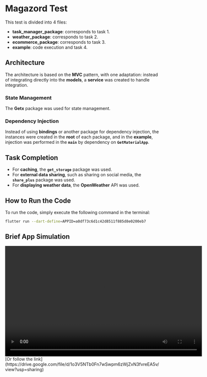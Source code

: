 # Magazord Test

This test is divided into 4 files:

- **task_manager_package**: corresponds to task 1.
- **weather_package**: corresponds to task 2.
- **ecommerce_package**: corresponds to task 3.
- **example**: code execution and task 4.

## Architecture

The architecture is based on the **MVC** pattern, with one adaptation: instead of integrating directly into the **models**, a **service** was created to handle integration.

### State Management

The **Getx** package was used for state management.

### Dependency Injection

Instead of using **bindings** or another package for dependency injection, the instances were created in the **root** of each package, and in the **example**, injection was performed in the **`main`** by dependency on **`GetMaterialApp`**.

## Task Completion

- For **caching**, the **`get_storage`** package was used.
- For **external data sharing**, such as sharing on social media, the **`share_plus`** package was used.
- For **displaying weather data**, the **OpenWeather** API was used.

## How to Run the Code

To run the code, simply execute the following command in the terminal:

```bash
flutter run --dart-define=APPID=a0df73c6d1c42d8511f885d8e0200eb7

```

## Brief App Simulation
<video width="640" height="360" controls>
  <source src="[./app_simulation.MP4](https://drive.google.com/file/d/1o3V5NTb0Fn7wSwpm6zWjZvN3fvreEA5v/view?usp=sharing)" type="video/mp4">
</video>
[Or follow the link](https://drive.google.com/file/d/1o3V5NTb0Fn7wSwpm6zWjZvN3fvreEA5v/view?usp=sharing)
